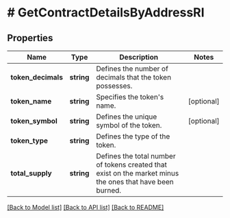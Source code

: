 # # GetContractDetailsByAddressRI

## Properties

Name | Type | Description | Notes
------------ | ------------- | ------------- | -------------
**token_decimals** | **string** | Defines the number of decimals that the token possesses. |
**token_name** | **string** | Specifies the token&#39;s name. | [optional]
**token_symbol** | **string** | Defines the unique symbol of the token. | [optional]
**token_type** | **string** | Defines the type of the token. |
**total_supply** | **string** | Defines the total number of tokens created that exist on the market minus the ones that have been burned. |

[[Back to Model list]](../../README.md#models) [[Back to API list]](../../README.md#endpoints) [[Back to README]](../../README.md)
